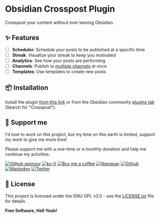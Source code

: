 # Obsidian Crosspost Plugin

Crosspost your content without ever leaving Obsidian.

## ✨ Features

- [ ] **Scheduler**: Schedule your posts to be published at a specific time
- [ ] **Streak**: Visualize your streak to keep you motivated
- [ ] **Analytics**: See how your posts are performing
- [ ] **Channels**: Publish to [multiple channels](https://github.com/johackim/obsidian-crosspost/blob/master/src/constants.js#L10) at once
- [ ] **Templates**: Use templates to create new posts

## 📦 Installation

Install the plugin [from this link](https://obsidian.md/plugins?id=obsidian-crosspost) or from the Obsidian community [plugins tab](https://obsidian.md/plugins) (Search for "Crosspost").

## 🎁 Support me

I'd love to work on this project, but my time on this earth is limited, support my work to give me more time!

Please support me with a one-time or a monthly donation and help me continue my activities.

[![Github sponsor](https://img.shields.io/badge/github-Support%20my%20work-lightgrey?style=social&logo=github)](https://github.com/sponsors/johackim/)
[![ko-fi](https://img.shields.io/badge/ko--fi-Support%20my%20work-lightgrey?style=social&logo=ko-fi)](https://ko-fi.com/johackim)
[![Buy me a coffee](https://img.shields.io/badge/Buy%20me%20a%20coffee-Support%20my%20work-lightgrey?style=social&logo=buy%20me%20a%20coffee&logoColor=%23FFDD00)](https://www.buymeacoffee.com/johackim)
[![liberapay](https://img.shields.io/badge/liberapay-Support%20my%20work-lightgrey?style=social&logo=liberapay&logoColor=%23F6C915)](https://liberapay.com/johackim/donate)
[![Github](https://img.shields.io/github/followers/johackim?label=Follow%20me&style=social)](https://github.com/johackim)
[![Mastodon](https://img.shields.io/mastodon/follow/1631?domain=https%3A%2F%2Fmastodon.ethibox.fr&style=social)](https://mastodon.ethibox.fr/@johackim)
[![Twitter](https://img.shields.io/twitter/follow/_johackim?style=social)](https://twitter.com/_johackim)

## 📜 License

This project is licensed under the GNU GPL v3.0 - see the [LICENSE.txt](https://raw.githubusercontent.com/johackim/obsidian-crosspost/master/LICENSE.txt) file for details

**Free Software, Hell Yeah!**

